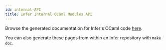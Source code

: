 ```yaml
---
id: internal-API
title: Infer Internal OCaml Modules API
---
```


Browse the generated documentation for Infer's OCaml code [here](pathname:///odoc/0.17.0/index.html).

You can also generate these pages from within an Infer repository with `make doc`.
